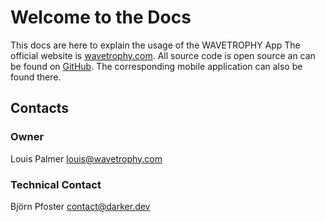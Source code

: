 # Welcome to the Docs

This docs are here to explain the usage of the WAVETROPHY App
The official website is [wavetrophy.com](https://wavetrophy.com).
All source code is open source an can be found on [GitHub](https://github.com/wavetrophy). 
The corresponding mobile application can also be found there.

## Contacts

### Owner

Louis Palmer
[louis@wavetrophy.com](mailto:louis@wavetrophy.com)

### Technical Contact 

Björn Pfoster
[contact@darker.dev](mailto:contact@darker.dev)
